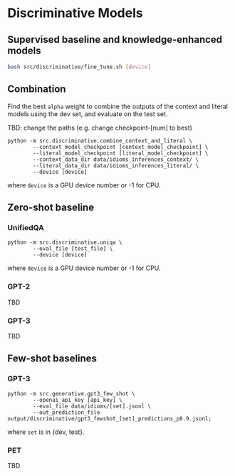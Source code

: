 # Discriminative Models

## Supervised baseline and knowledge-enhanced models

```bash
bash src/discriminative/fine_tune.sh [device] 
```

## Combination

Find the best `alpha` weight to combine the outputs of the context and literal models using the dev set, and evaluate on the test set.

TBD: change the paths (e.g. change checkpoint-[num] to best)

```
python -m src.discriminative.combine_context_and_literal \
        --context_model_checkpoint [context_model_checkpoint] \
        --literal_model_checkpoint [literal_model_checkpoint] \
        --context_data_dir data/idioms_inferences_context/ \
        --literal_data_dir data/idioms_inferences_literal/ \        
        --device [device]
```

where `device` is a GPU device number or -1 for CPU.

## Zero-shot baseline 

### UnifiedQA

```
python -m src.discriminative.uniqa \
        --eval_file [test_file] \
        --device [device]
```

where `device` is a GPU device number or -1 for CPU.

### GPT-2

TBD

### GPT-3

TBD

## Few-shot baselines

### GPT-3

```
python -m src.generative.gpt3_few_shot \
        --openai_api_key [api_key] \
        --eval_file data/idioms/[set].jsonl \
        --out_prediction_file output/discriminative/gpt3_fewshot_[set]_predictions_p0.9.jsonl;
```

where `set` is in {dev, test}.

### PET

TBD